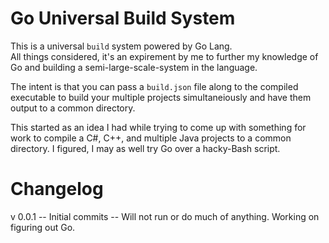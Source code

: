 # Go Universal Build System
This is a universal `build` system powered by Go Lang.  
All things considered, it's an expirement by me to further my knowledge of Go and building a semi-large-scale-system in the language.  

The intent is that you can pass a `build.json` file along to the compiled executable to build your multiple projects simultaneiously and have them output to a common directory.  

This started as an idea I had while trying to come up with something for work to compile a C#, C++, and multiple Java projects to a common directory.  I figured, I may as well try Go over a hacky-Bash script.  


# Changelog
v 0.0.1 -- Initial commits -- Will not run or do much of anything. Working on figuring out Go.